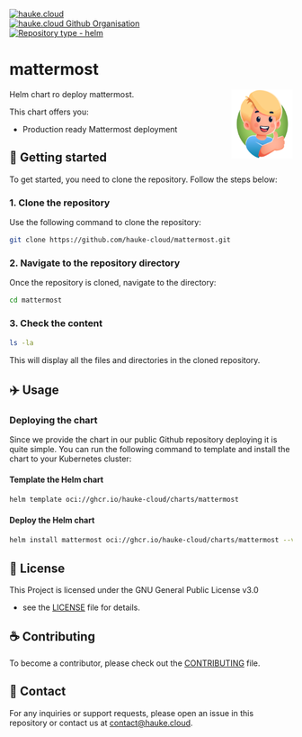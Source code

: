 

<a href="https://hauke.cloud" target="_blank"><img src="https://img.shields.io/badge/home-hauke.cloud-brightgreen" alt="hauke.cloud" style="display: block;" /></a>
<a href="https://github.com/hauke-cloud" target="_blank"><img src="https://img.shields.io/badge/github-hauke.cloud-blue" alt="hauke.cloud Github Organisation" style="display: block;" /></a>
<a href="https://github.com/hauke-cloud/readme-management" target="_blank"><img src="https://img.shields.io/badge/template-helm-orange" alt="Repository type - helm" style="display: block;" /></a>


# mattermost


<img src="https://raw.githubusercontent.com/hauke-cloud/.github/main/resources/img/organisation-logo-small.png" alt="hauke.cloud logo" width="109" height="123" align="right">


Helm chart ro deploy mattermost.

This chart offers you:
- Production ready Mattermost deployment





## 🚀 Getting started
To get started, you need to clone the repository. Follow the steps below:

### 1. Clone the repository

Use the following command to clone the repository:

```bash
git clone https://github.com/hauke-cloud/mattermost.git
```

### 2. Navigate to the repository directory

Once the repository is cloned, navigate to the directory:

```bash
cd mattermost
```

### 3. Check the content

```bash
ls -la
```

This will display all the files and directories in the cloned repository.



## :airplane: Usage
### Deploying the chart

Since we provide the chart in our public Github repository deploying it is
quite simple. You can run the following command to template and install the chart to your Kubernetes cluster:

#### Template the Helm chart

```bash
helm template oci://ghcr.io/hauke-cloud/charts/mattermost
```

#### Deploy the Helm chart

```bash
helm install mattermost oci://ghcr.io/hauke-cloud/charts/mattermost --version 1.0.0
```



## 📄 License

This Project is licensed under the GNU General Public License v3.0

- see the [LICENSE](LICENSE) file for details.


## :coffee: Contributing

To become a contributor, please check out the [CONTRIBUTING](CONTRIBUTING.md) file.


## :email: Contact

For any inquiries or support requests, please open an issue in this
repository or contact us at [contact@hauke.cloud](mailto:contact@hauke.cloud).

